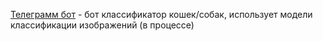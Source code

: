 [Телеграмм бот](https://github.com/Farhad87/telegramm_bot/blob/master/bot.py) - бот классификатор кошек/собак, использует модели классификации изображений (в процессе)
